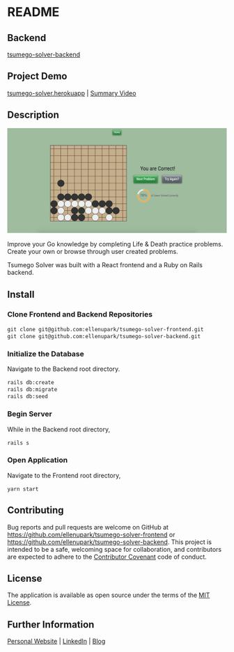 # README

## Backend
[tsumego-solver-backend](https://github.com/ellenupark/tsumego-solver-backend)

## Project Demo

[tsumego-solver.herokuapp](https://tsumego-solver.herokuapp.com/) | [Summary Video](https://youtu.be/ySfwkF2VpKw)

## Description

<img src="./public/images/tsumego-solver.png" width="600">

Improve your Go knowledge by completing Life & Death practice problems. 
Create your own or browse through user created problems.

Tsumego Solver was built with a React frontend and a Ruby on Rails backend.

## Install

### Clone Frontend and Backend Repositories

```shell
git clone git@github.com:ellenupark/tsumego-solver-frontend.git
git clone git@github.com:ellenupark/tsumego-solver-backend.git
```

### Initialize the Database

Navigate to the Backend root directory.

```shell
rails db:create 
rails db:migrate 
rails db:seed
```

### Begin Server

While in the Backend root directory,

```shell
rails s
```

### Open Application
Navigate to the Frontend root directory,

```
yarn start
```

## Contributing
Bug reports and pull requests are welcome on GitHub at https://github.com/ellenupark/tsumego-solver-frontend or https://github.com/ellenupark/tsumego-solver-backend. This project is intended to be a safe, welcoming space for collaboration, and contributors are expected to adhere to the [Contributor Covenant](http://contributor-covenant.org) code of conduct.

## License

The application is available as open source under the terms of the [MIT License](https://opensource.org/licenses/MIT).

## Further Information
[Personal Website](https://ellenupark.github.io) | [LinkedIn](http://www.linkedin.com/in/ellenupark) | [Blog](https://ellen-park.medium.com/)